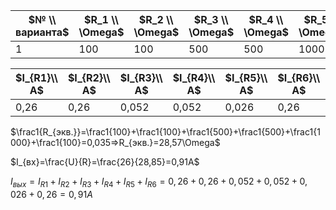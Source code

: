 | $№ \\ варианта$ | $R_1 \\ \Omega$ | $R_2 \\ \Omega$ | $R_3 \\ \Omega$ | $R_4 \\ \Omega$ | $R_5 \\ \Omega$ | $R_6 \\ \Omega$ | $U(GB) \\ V$ |
| ------------------------ | --------------- | --------------- | --------------- | --------------- | --------------- | --------------- | ------------ |
| 1                        | 100             | 100             | 500             | 500             | 1000            | 100             | 26           |

| $I_{R1}\\ А$ | $I_{R2}\\ А$ | $I_{R3}\\ А$ | $I_{R4}\\ А$ | $I_{R5}\\ А$ | $I_{R6}\\ А$ | $\sum_{I_{R1}}^{I_{R6}}\\ A$ | $R_{экв.}\\ \Omega$ | $I_{вх}\\ А$ |
| -------------- | -------------- | -------------- | -------------- | -------------- | -------------- | ----------------------------- | ----------------------- | ---------------- |
| 0,26           | 0,26           | 0,052          | 0,052          | 0,026          | 0,26           | 0,91                          | 28,57143                | 0,91             |


$\frac1{R_{экв.}}=\frac1{100}+\frac1{100}+\frac1{500}+\frac1{500}+\frac1{1000}+\frac1{100}=0,035=>R_{экв.}=28,57\Omega$

$I_{вх}=\frac{U}{R}=\frac{26}{28,85}=0,91A$

$I_{вых} = I_{R1} + I_{R2} + I_{R3} + I_{R4} + I_{R5} + I_{R6} = 0,26 + 0,26 + 0,052 + 0,052 + 0,026 +0,26 = 0,91A$

